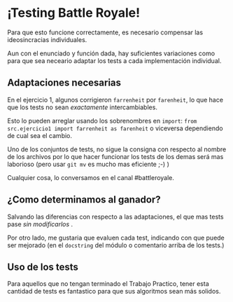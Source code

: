 # ¡Testing Battle Royale!

Para que esto funcione correctamente, es necesario compensar las ideosincracias individuales.

Aun con el enunciado y función dada, hay suficientes variaciones como para que sea neceario adaptar los tests a cada implementación individual.

## Adaptaciones necesarias

En el ejercicio 1, algunos corrigieron `farrenheit` por `farenheit`, lo que hace que los tests no sean _exactamente_ intercambiables.

Esto lo pueden arreglar usando los sobrenombres en `import`: `from src.ejercicio1 import farrenheit as farenheit` o viceversa dependiendo de cual sea el cambio.

Uno de los conjuntos de tests, no sigue la consigna con respecto al nombre de los archivos por lo que hacer funcionar los tests de los demas será mas laborioso (pero usar `git mv` es mucho mas eficiente ;-) )

Cualquier cosa, lo conversamos en el canal #battleroyale.

## ¿Como determinamos al ganador?

Salvando las diferencias con respecto a las adaptaciones, el que mas tests pase _sin modificarlos_ .

Por otro lado, me gustaria que evaluen cada test, indicando con que puede ser mejorado (en el `docstring` del módulo o comentario arriba de los tests.)

## Uso de los tests

Para aquellos que no tengan terminado el Trabajo Practico, tener esta cantidad de tests es fantastico para que sus algoritmos sean más solidos.
